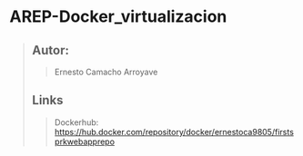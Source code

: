 # AREP-Docker_virtualizacion
> ## Autor:
>> Ernesto Camacho Arroyave 
>>
> ## Links
>> Dockerhub: https://hub.docker.com/repository/docker/ernestoca9805/firstsprkwebapprepo